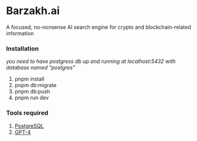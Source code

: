 # Barzakh.ai

A focused, no-nonsense AI search engine for crypto and blockchain-related information

### Installation

_you need to have postgress db up and running at localhost:5432 with database named "postgres"_

1. pnpm install
2. pnpm db:migrate
3. pnpm db:push
4. pnpm run dev

### Tools required

1.  [PostgreSQL](https://www.postgresql.org/)
2.  [GPT-4 ](https://openai.com/index/gpt-4/)
